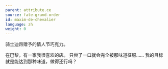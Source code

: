 ```yaml
---
parent: attribute.ce
source: fate-grand-order
id: maxim-de-chevalier
language: zh
weight: 0
---
```


骑士迪昂赠予的情人节巧克力。

在巴黎，有一家我很喜欢的店。
只尝了一口就会完全被那味道征服……
我的目标就是能达到那种味道，做得还行吗？
